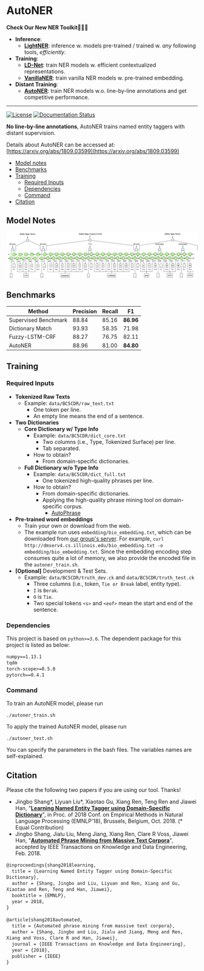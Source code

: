 # AutoNER

**Check Our New NER Toolkit🚀🚀🚀**
- **Inference**:
  - **[LightNER](https://github.com/LiyuanLucasLiu/LightNER)**: inference w. models pre-trained / trained w. *any* following tools, *efficiently*. 
- **Training**:
  - **[LD-Net](https://github.com/LiyuanLucasLiu/LD-Net)**: train NER models w. efficient contextualized representations.
  - **[VanillaNER](https://github.com/LiyuanLucasLiu/Vanilla_NER)**: train vanilla NER models w. pre-trained embedding.
- **Distant Training**:
  - **[AutoNER](https://shangjingbo1226.github.io/AutoNER/)**: train NER models w.o. line-by-line annotations and get competitive performance.

--------------------------------

[![License](https://img.shields.io/badge/License-Apache%202.0-blue.svg)](https://opensource.org/licenses/Apache-2.0)
[![Documentation Status](https://readthedocs.org/projects/autoner/badge/?version=latest)](http://autoner.readthedocs.io/en/latest/?badge=latest)

**No line-by-line annotations**, AutoNER trains named entity taggers with distant supervision.

Details about AutoNER can be accessed at: [https://arxiv.org/abs/1809.03599](https://arxiv.org/abs/1809.03599)

- [Model notes](#model-notes)
- [Benchmarks](#benchmarks)
- [Training](#training)
	- [Required Inputs](#required-inputs)
	- [Dependencies](#dependencies)
	- [Command](#command)
- [Citation](#citation)

## Model Notes

![AutoNER-Framework](docs/AutoNER-Framework.png)

## Benchmarks

| Method | Precision | Recall | F1 |
| ------------- |-------------| -----| -----|
| Supervised Benchmark | 88.84 | 85.16 | **86.96** |
| Dictionary Match | 93.93 | 58.35 | 71.98 |
| Fuzzy-LSTM-CRF | 88.27 | 76.75 | 82.11 |
| AutoNER | 88.96 | 81.00 | **84.80** |

## Training

### Required Inputs

- **Tokenized Raw Texts**
  - Example: ```data/BC5CDR/raw_text.txt```
    - One token per line.
    - An empty line means the end of a sentence.
- **Two Dictionaries**
  - **Core Dictionary w/ Type Info**
    - Example: ```data/BC5CDR/dict_core.txt```
      - Two columns (i.e., Type, Tokenized Surface) per line.
      - Tab separated.
    - How to obtain?
      - From domain-specific dictionaries.
  - **Full Dictionary w/o Type Info**
    - Example: ```data/BC5CDR/dict_full.txt```
      - One tokenized high-quality phrases per line.
    - How to obtain? 
      - From domain-specific dictionaries.
      - Applying the high-quality phrase mining tool on domain-specific corpus.
        - [AutoPhrase](https://github.com/shangjingbo1226/AutoPhrase) 
- **Pre-trained word embeddings**
  - Train your own or download from the web.
  - The example run uses ```embedding/bio_embedding.txt```, which can be downloaded from [our group's server](http://dmserv4.cs.illinois.edu/bio_embedding.txt). For example, ```curl http://dmserv4.cs.illinois.edu/bio_embedding.txt -o embedding/bio_embedding.txt```. Since the embedding encoding step consumes quite a lot of memory, we also provide the encoded file in the ```autoner_train.sh```.
- **[Optional]** Development & Test Sets.
  - Example: ```data/BC5CDR/truth_dev.ck``` and ```data/BC5CDR/truth_test.ck```
    - Three columns (i.e., token, ```Tie or Break``` label, entity type).
    - ```I``` is ```Berak```.
    - ```O``` is ```Tie```.
    - Two special tokens ```<s>``` and ```<eof>``` mean the start and end of the sentence.

### Dependencies

This project is based on ```python>=3.6```. The dependent package for this project is listed as below:
```
numpy==1.13.1
tqdm
torch-scope>=0.5.0
pytorch==0.4.1
```

### Command

To train an AutoNER model, please run
```
./autoner_train.sh
```

To apply the trained AutoNER model, please run
```
./autoner_test.sh
```

You can specify the parameters in the bash files. The variables names are self-explained.


## Citation

Please cite the following two papers if you are using our tool. Thanks!

- Jingbo Shang*, Liyuan Liu*, Xiaotao Gu, Xiang Ren, Teng Ren and Jiawei Han, "**[Learning Named Entity Tagger using Domain-Specific Dictionary](https://arxiv.org/abs/1809.03599)**", in Proc. of 2018 Conf. on Empirical Methods in Natural Language Processing (EMNLP'18), Brussels, Belgium, Oct. 2018. (* Equal Contribution)
- Jingbo Shang, Jialu Liu, Meng Jiang, Xiang Ren, Clare R Voss, Jiawei Han, "**[Automated Phrase Mining from Massive Text Corpora](https://arxiv.org/abs/1702.04457)**", accepted by IEEE Transactions on Knowledge and Data Engineering, Feb. 2018.

```
@inproceedings{shang2018learning,
  title = {Learning Named Entity Tagger using Domain-Specific Dictionary}, 
  author = {Shang, Jingbo and Liu, Liyuan and Ren, Xiang and Gu, Xiaotao and Ren, Teng and Han, Jiawei}, 
  booktitle = {EMNLP}, 
  year = 2018, 
}

@article{shang2018automated,
  title = {Automated phrase mining from massive text corpora},
  author = {Shang, Jingbo and Liu, Jialu and Jiang, Meng and Ren, Xiang and Voss, Clare R and Han, Jiawei},
  journal = {IEEE Transactions on Knowledge and Data Engineering},
  year = {2018},
  publisher = {IEEE}
}
```
